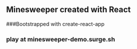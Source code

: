 ## Minesweeper created with React

###Bootstrapped with create-react-app

### play at minesweeper-demo.surge.sh
